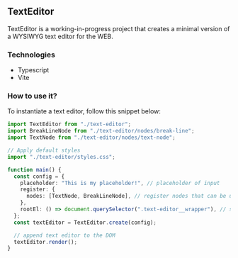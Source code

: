 ## TextEditor

TextEditor is a working-in-progress project that creates a minimal version of a WYSIWYG text editor for the WEB.

### Technologies

- Typescript
- Vite

### How to use it?

To instantiate a text editor, follow this snippet below:

```typescript
import TextEditor from "./text-editor";
import BreakLineNode from "./text-editor/nodes/break-line";
import TextNode from "./text-editor/nodes/text-node";

// Apply default styles
import "./text-editor/styles.css";

function main() {
  const config = {
    placeholder: "This is my placeholder!", // placeholder of input
    register: {
      nodes: [TextNode, BreakLineNode], // register nodes that can be used internally
    },
    rootEl: () => document.querySelector(".text-editor__wrapper"), // selects witch element will be the wrapper of text editor when rendered
  };
  const textEditor = TextEditor.create(config);

  // append text editor to the DOM
  textEditor.render();
}
```
